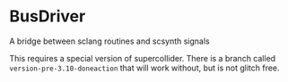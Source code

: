 # BusDriver
A bridge between sclang routines and scsynth signals

This requires a special version of supercollider. There is a branch called `version-pre-3.10-doneaction` that will work without, but is not glitch free.

